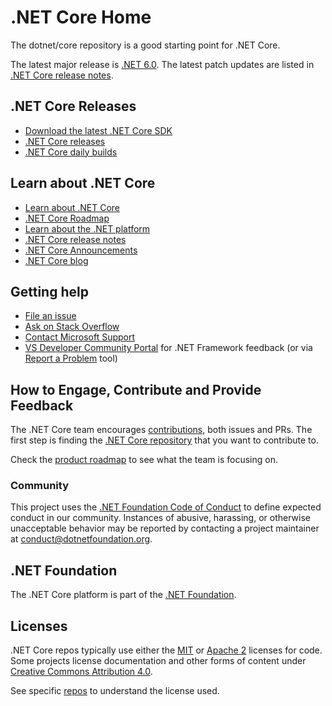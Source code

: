 ﻿# .NET Core Home

The dotnet/core repository is a good starting point for .NET Core.

The latest major release is [.NET 6.0](release-notes/6.0/README.md). The latest patch updates are listed in [.NET Core release notes](release-notes/README.md).

## .NET Core Releases

* [Download the latest .NET Core SDK](https://dotnet.microsoft.com/download/dotnet/5.0)
* [.NET Core releases](releases.md)
* [.NET Core daily builds](daily-builds.md)

## Learn about .NET Core

* [Learn about .NET Core](https://docs.microsoft.com/dotnet/core)
* [.NET Core Roadmap](https://github.com/dotnet/core/blob/main/roadmap.md)
* [Learn about the .NET platform](https://docs.microsoft.com/dotnet/standard/)
* [.NET Core release notes](https://github.com/dotnet/core/blob/main/release-notes/README.md)
* [.NET Core Announcements](https://github.com/dotnet/announcements)
* [.NET Core blog](https://blogs.msdn.microsoft.com/dotnet/tag/net-core/)

## Getting help

* [File an issue](Documentation/core-repos.md)
* [Ask on Stack Overflow](https://stackoverflow.com/questions/tagged/.net-core)
* [Contact Microsoft Support](https://support.microsoft.com/contactus/)
* [VS Developer Community Portal](https://developercommunity.visualstudio.com/) for .NET Framework feedback (or via [Report a Problem](https://aka.ms/vs-rap) tool)

## How to Engage, Contribute and Provide Feedback

The .NET Core team encourages [contributions](https://github.com/dotnet/runtime/blob/main/CONTRIBUTING.md), both issues and PRs. The first step is finding the [.NET Core repository](Documentation/core-repos.md) that you want to contribute to.

Check the [product roadmap](https://aka.ms/dotnet-product-roadmap) to see what the team is focusing on.

### Community

This project uses the [.NET Foundation Code of Conduct](https://dotnetfoundation.org/code-of-conduct) to define expected conduct in our community.
Instances of abusive, harassing, or otherwise unacceptable behavior may be reported by contacting a project maintainer at conduct@dotnetfoundation.org.

## .NET Foundation

The .NET Core platform is part of the [.NET Foundation](https://www.dotnetfoundation.org).

## Licenses

.NET Core repos typically use either the [MIT](LICENSE.TXT) or
[Apache 2](https://www.apache.org/licenses/LICENSE-2.0) licenses for code.
Some projects license documentation and other forms of content under
[Creative Commons Attribution 4.0](https://creativecommons.org/licenses/by/4.0/).

See specific [repos](Documentation/core-repos.md) to understand the license used.
